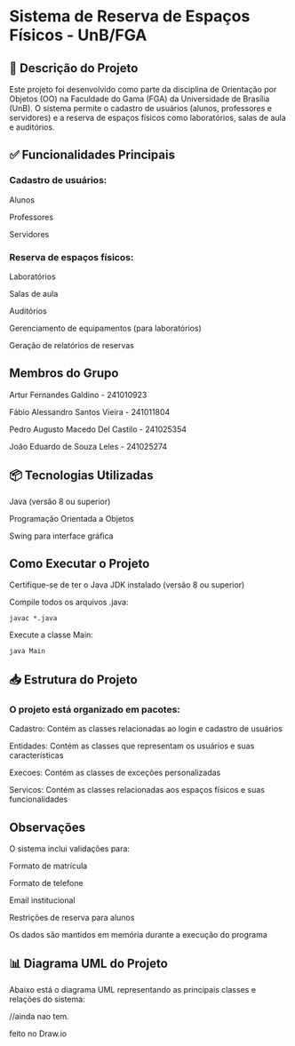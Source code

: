 # Sistema de Reserva de Espaços Físicos - UnB/FGA
## 🎯 Descrição do Projeto
Este projeto foi desenvolvido como parte da disciplina de Orientação por Objetos (OO) na Faculdade do Gama (FGA) da Universidade de Brasília (UnB). O sistema permite o cadastro de usuários (alunos, professores e servidores) e a reserva de espaços físicos como laboratórios, salas de aula e auditórios.

## ✅ Funcionalidades Principais
### Cadastro de usuários:

Alunos

Professores

Servidores

### Reserva de espaços físicos:

Laboratórios

Salas de aula

Auditórios

Gerenciamento de equipamentos (para laboratórios)

Geração de relatórios de reservas

## Membros do Grupo
Artur Fernandes Galdino - 241010923

Fábio Alessandro Santos Vieira - 241011804

Pedro Augusto Macedo Del Castilo - 241025354

João Eduardo de Souza Leles - 241025274

## 📦 Tecnologias Utilizadas
Java (versão 8 ou superior)

Programação Orientada a Objetos

Swing para interface gráfica

## Como Executar o Projeto
Certifique-se de ter o Java JDK instalado (versão 8 ou superior)

Compile todos os arquivos .java:
```
javac *.java
````
Execute a classe Main:
```
java Main
```
## 📥 Estrutura do Projeto
### O projeto está organizado em pacotes:

Cadastro: Contém as classes relacionadas ao login e cadastro de usuários

Entidades: Contém as classes que representam os usuários e suas características

Execoes: Contém as classes de exceções personalizadas

Servicos: Contém as classes relacionadas aos espaços físicos e suas funcionalidades

## Observações
O sistema inclui validações para:

Formato de matrícula

Formato de telefone

Email institucional

Restrições de reserva para alunos

Os dados são mantidos em memória durante a execução do programa

## 📊 Diagrama UML do Projeto

Abaixo está o diagrama UML representando as principais classes e relações do sistema:

//ainda nao tem.

feito no Draw.io

